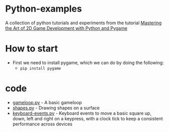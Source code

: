 # Python-examples

A collection of python tutorials and experiments from the tutorial [Mastering the Art of 2D Game Development with Python and Pygame](https://www.udemy.com/course/python-for-game-programming-pygame-from-a-to-z/learn/lecture/38891902)

# How to start

- First we need to install pygame, which we can do by doing the following:
  - `pip install pygame`

# code

- [gameloop.py](/python/gameloop.py) - A basic gameloop
- [shapes.py](/python/shapes.py) - Drawing shapes on a surface
- [keyboard-events.py](/python/keyboard-events.py) - Keyboard events to move a basic square up, down, left and right on a keypress, with a clock tick to keep a consistent performance across devices
